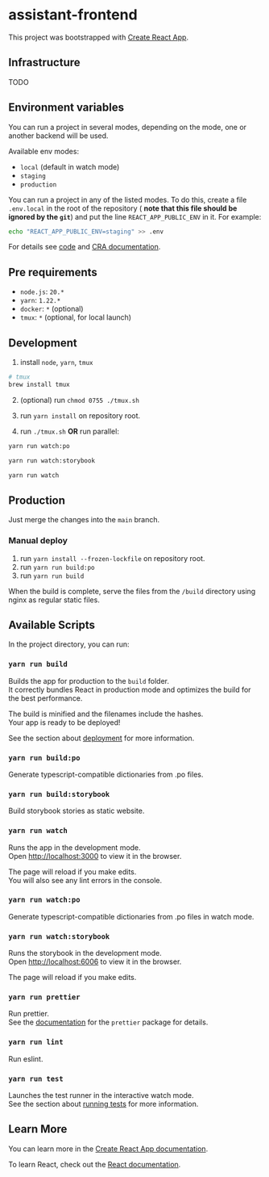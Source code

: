 # assistant-frontend

This project was bootstrapped with [Create React App](https://github.com/facebook/create-react-app).

## Infrastructure

TODO

## Environment variables

You can run a project in several modes, depending on the mode, one or another backend will be used.

Available env modes:

- `local` (default in watch mode)
- `staging`
- `production`

You can run a project in any of the listed modes. To do this, create a file `.env.local` in the root of the repository (
**note that this file should be ignored by the `git`**) and put the line `REACT_APP_PUBLIC_ENV` in it. For example:

```sh
echo "REACT_APP_PUBLIC_ENV=staging" >> .env
```

For details see [code](src/constants/env.ts)
and [CRA documentation](https://create-react-app.dev/docs/adding-custom-environment-variables/).

## Pre requirements

- `node.js`: `20.*`
- `yarn`: `1.22.*`
- `docker`: `*` (optional)
- `tmux`: `*` (optional, for local launch)

## Development

1. install `node`, `yarn`, `tmux`

```sh
# tmux
brew install tmux
```

2. (optional) run `chmod 0755 ./tmux.sh`

3. run `yarn install` on repository root.

4. run `./tmux.sh` **OR** run parallel:

```sh
yarn run watch:po
```

```sh
yarn run watch:storybook
```

```sh
yarn run watch
```

## Production

Just merge the changes into the `main` branch.

### Manual deploy

1. run `yarn install --frozen-lockfile` on repository root.
2. run `yarn run build:po`
3. run `yarn run build`

When the build is complete, serve the files from the `/build` directory using nginx as regular static files.

## Available Scripts

In the project directory, you can run:

### `yarn run build`

Builds the app for production to the `build` folder.\
It correctly bundles React in production mode and optimizes the build for the best performance.

The build is minified and the filenames include the hashes.\
Your app is ready to be deployed!

See the section about [deployment](https://facebook.github.io/create-react-app/docs/deployment) for more information.

### `yarn run build:po`

Generate typescript-compatible dictionaries from .po files.

### `yarn run build:storybook`

Build storybook stories as static website.

### `yarn run watch`

Runs the app in the development mode.\
Open [http://localhost:3000](http://localhost:3000) to view it in the browser.

The page will reload if you make edits.\
You will also see any lint errors in the console.

### `yarn run watch:po`

Generate typescript-compatible dictionaries from .po files in watch mode.

### `yarn run watch:storybook`

Runs the storybook in the development mode.\
Open [http://localhost:6006](http://localhost:6006) to view it in the browser.

The page will reload if you make edits.

### `yarn run prettier`

Run prettier.\
See the [documentation](https://prettier.io/docs/en/cli.html) for the `prettier` package for details.

### `yarn run lint`

Run eslint.

### `yarn run test`

Launches the test runner in the interactive watch mode.\
See the section about [running tests](https://facebook.github.io/create-react-app/docs/running-tests) for more
information.

## Learn More

You can learn more in
the [Create React App documentation](https://facebook.github.io/create-react-app/docs/getting-started).

To learn React, check out the [React documentation](https://reactjs.org/).
